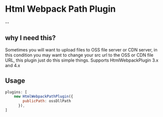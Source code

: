 # Html Webpack Path Plugin
--

## why I need this?
Sometimes you will want to upload files to OSS file server or CDN server,
in this condition you may want to change your src url to the OSS or CDN file URL,
this plugin just do this simple things.
Supports HtmlWebpackPlugin 3.x and 4.x

## Usage
```js
plugins: [
    new HtmlWebpackPathPlugin({
        publicPath: ossDllPath
      }),
]
```
